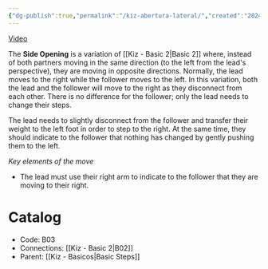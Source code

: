 ```yaml
---
{"dg-publish":true,"permalink":"/kiz-abertura-lateral/","created":"2024-09-16T15:40:55.694-04:00","updated":"2024-11-19T12:56:16.554-05:00"}
---
```



[Video](https://youtu.be/INMI5SHywuc)

The **Side Opening** is a variation of [[Kiz - Basic 2\|Basic 2]] where, instead of both partners moving in the same direction (to the left from the lead's perspective), they are moving in opposite directions. Normally, the lead moves to the right while the follower moves to the left. In this variation, both the lead and the follower will move to the right as they disconnect from each other. There is no difference for the follower; only the lead needs to change their steps.

The lead needs to slightly disconnect from the follower and transfer their weight to the left foot in order to step to the right. At the same time, they should indicate to the follower that nothing has changed by gently pushing them to the left.

*Key elements of the move*
- The lead must use their right arm to indicate to the follower that they are moving to their right.

# Catalog

- Code: B03
- Connections: [[Kiz - Basic 2\|B02]]
- Parent: [[Kiz - Basicos\|Basic Steps]]
